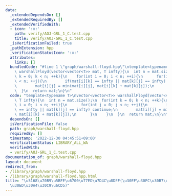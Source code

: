 ```yaml
---
data:
  _extendedDependsOn: []
  _extendedRequiredBy: []
  _extendedVerifiedWith:
  - icon: ':x:'
    path: verify/AOJ-GRL_1_C.test.cpp
    title: verify/AOJ-GRL_1_C.test.cpp
  _isVerificationFailed: true
  _pathExtension: hpp
  _verificationStatusIcon: ':x:'
  attributes:
    links: []
  bundledCode: "#line 1 \"graph/warshall-floyd.hpp\"\ntemplate<typename T>\nvector<vector<T>>\
    \ warshallFloyd(vector<vector<T>> mat, T infty){\n  int n = mat.size();\n  for(int\
    \ k = 0; k < n; ++k){\n    for(int i = 0; i < n; ++i){\n      for(int j = 0; j\
    \ < n; ++j){\n        if(mat[i][k] == infty || mat[k][j] == infty) continue;\n\
    \        mat[i][j] = min(mat[i][j], mat[i][k] + mat[k][j]);\n      }\n    }\n\
    \  }\n  return mat;\n}\n"
  code: "template<typename T>\nvector<vector<T>> warshallFloyd(vector<vector<T>> mat,\
    \ T infty){\n  int n = mat.size();\n  for(int k = 0; k < n; ++k){\n    for(int\
    \ i = 0; i < n; ++i){\n      for(int j = 0; j < n; ++j){\n        if(mat[i][k]\
    \ == infty || mat[k][j] == infty) continue;\n        mat[i][j] = min(mat[i][j],\
    \ mat[i][k] + mat[k][j]);\n      }\n    }\n  }\n  return mat;\n}\n"
  dependsOn: []
  isVerificationFile: false
  path: graph/warshall-floyd.hpp
  requiredBy: []
  timestamp: '2022-12-30 04:45:51+09:00'
  verificationStatus: LIBRARY_ALL_WA
  verifiedWith:
  - verify/AOJ-GRL_1_C.test.cpp
documentation_of: graph/warshall-floyd.hpp
layout: document
redirect_from:
- /library/graph/warshall-floyd.hpp
- /library/graph/warshall-floyd.hpp.html
title: "\u5168\u70B9\u5BFE\u6700\u77ED\u7D4C\u8DEF(\u30EF\u30FC\u30B7\u30E3\u30EB\u30D5\
  \u30ED\u30A4\u30C9\u6CD5)"
---
```


